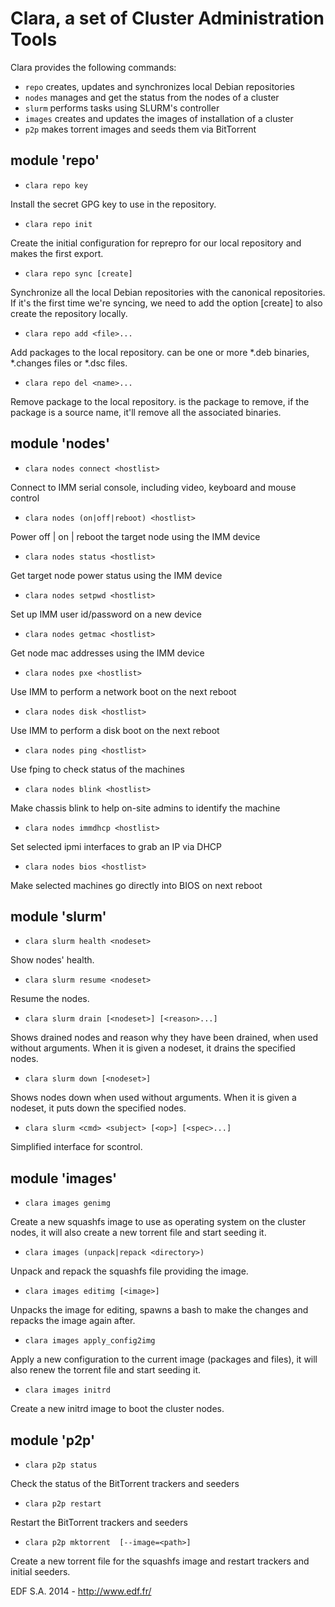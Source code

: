 Clara, a set of Cluster Administration Tools
============================================

Clara provides the following commands:
* ```repo```     creates, updates and synchronizes local Debian repositories
* ```nodes```    manages and get the status from the nodes of a cluster
* ```slurm```    performs tasks using SLURM's controller
* ```images```   creates and updates the images of installation of a cluster
* ```p2p```      makes torrent images and seeds them via BitTorrent

## module 'repo' ##
* ```clara repo key```

Install the secret GPG key to use in the repository.

* ```clara repo init```

Create the initial configuration for reprepro for our local repository and
makes the first export.

* ```clara repo sync [create]```

Synchronize all the local Debian repositories with the canonical repositories.
If it's the first time we're syncing, we need to add the option [create] to
also create the repository locally.

* ```clara repo add <file>...```

Add packages to the local repository.
<file> can be one or more *.deb binaries, *.changes files or *.dsc files.

* ```clara repo del <name>...```

Remove package to the local repository.
<name> is the package to remove, if the package is a source name, it'll
remove all the associated binaries.

## module 'nodes' ##
* ```clara nodes connect <hostlist>```

Connect to IMM serial console, including video, keyboard and mouse control

* ```clara nodes (on|off|reboot) <hostlist>```

Power off | on | reboot the target node using the IMM device

* ```clara nodes status <hostlist>```

Get target node power status using the IMM device

* ```clara nodes setpwd <hostlist>```

Set up IMM user id/password on a new device

* ```clara nodes getmac <hostlist>```

Get node mac addresses using the IMM device

* ```clara nodes pxe <hostlist>```

Use IMM to perform a network boot on the next reboot

* ```clara nodes disk <hostlist>```

Use IMM to perform a disk boot on the next reboot

* ```clara nodes ping <hostlist>```

Use fping to check status of the machines

* ```clara nodes blink <hostlist>```

Make chassis blink to help on-site admins to identify the machine

* ```clara nodes immdhcp <hostlist>```

Set selected ipmi interfaces to grab an IP via DHCP

* ```clara nodes bios <hostlist>```

Make selected machines go directly into BIOS on next reboot


## module 'slurm' ##
* ```clara slurm health <nodeset>```

Show nodes' health.

* ```clara slurm resume <nodeset>```

Resume the nodes.

* ```clara slurm drain [<nodeset>] [<reason>...]```

Shows drained nodes and reason why they have been drained, when used without
arguments. When it is given a nodeset, it drains the specified nodes.

* ```clara slurm down [<nodeset>]```

Shows nodes down when used without arguments. When it is given a nodeset,
it puts down the specified nodes.

* ```clara slurm <cmd> <subject> [<op>] [<spec>...]```

Simplified interface for scontrol.


## module 'images' ##
* ```clara images genimg```

Create a new squashfs image to use as operating system on the cluster
nodes, it will also create a new torrent file and start seeding it.

* ```clara images (unpack|repack <directory>)```

Unpack and repack the squashfs file providing the image.

* ```clara images editimg [<image>]```

Unpacks the image for editing, spawns a bash to make the changes and
repacks the image again after.

* ```clara images apply_config2img```

Apply a new configuration to the current image (packages and files),
it will also renew the torrent file and start seeding it.

* ```clara images initrd```

Create a new initrd image to boot the cluster nodes.

## module 'p2p' ##

* ```clara p2p status```

Check the status of the BitTorrent trackers and seeders

* ```clara p2p restart```

Restart the BitTorrent trackers and seeders

* ```clara p2p mktorrent  [--image=<path>]```

Create a new torrent file for the squashfs image and restart
trackers and initial seeders.

EDF S.A. 2014 - http://www.edf.fr/
